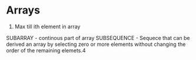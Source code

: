 # Arrays
1)  Max till ith element in array








SUBARRAY - continous part of array
SUBSEQUENCE - Sequece that can be derived an array by selecting zero or more elements without changing the order of the remaining elemets.4

